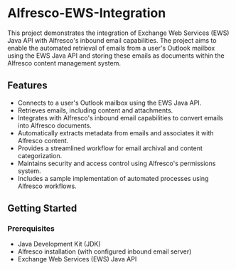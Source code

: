 # Alfresco-EWS-Integration
This project demonstrates the integration of Exchange Web Services (EWS) Java API with Alfresco's inbound email capabilities. The project aims to enable the automated retrieval of emails from a user's Outlook mailbox using the EWS Java API and storing these emails as documents within the Alfresco content management system.

## Features

- Connects to a user's Outlook mailbox using the EWS Java API.
- Retrieves emails, including content and attachments.
- Integrates with Alfresco's inbound email capabilities to convert emails into Alfresco documents.
- Automatically extracts metadata from emails and associates it with Alfresco content.
- Provides a streamlined workflow for email archival and content categorization.
- Maintains security and access control using Alfresco's permissions system.
- Includes a sample implementation of automated processes using Alfresco workflows.

## Getting Started

### Prerequisites
- Java Development Kit (JDK)
- Alfresco installation (with configured inbound email server)
- Exchange Web Services (EWS) Java API
